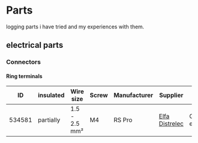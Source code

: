 # Parts
logging parts i have tried and my experiences with them.

## electrical parts

### Connectors

#### Ring terminals

| ID     | insulated | Wire size       | Screw | Manufacturer | Supplier                                                                                                                                                              | Rating              |
|------- | --------- | --------------- | ----- | ------------ | --------------------------------------------------------------------------------------------------------------------------------------------------------------------- | ------------------- |
| 534581 | partially | 1.5 - 2.5 mm²   | M4    | RS Pro       | [Elfa Distrelec](https://www.elfadistrelec.no/en/ring-terminal-partially-insulated-5mm-m4-pack-of-100-pieces-rs-pro-534581/p/30395241)                                | Good, but expensive |

